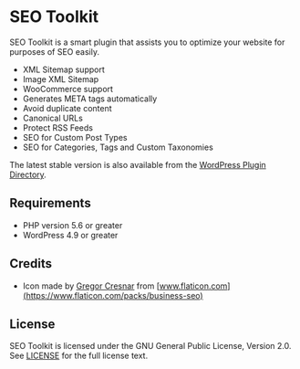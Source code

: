 # SEO Toolkit

SEO Toolkit is a smart plugin that assists you to optimize your website for
purposes of SEO easily.

* XML Sitemap support
* Image XML Sitemap
* WooCommerce support
* Generates META tags automatically
* Avoid duplicate content
* Canonical URLs
* Protect RSS Feeds
* SEO for Custom Post Types
* SEO for Categories, Tags and Custom Taxonomies

The latest stable version is also available from the
[WordPress Plugin Directory](https://wordpress.org/plugins/seo-toolkit/).

## Requirements

* PHP version 5.6 or greater
* WordPress 4.9 or greater

## Credits

* Icon made by [Gregor Cresnar](https://www.flaticon.com/authors/gregor-cresnar)
  from [www.flaticon.com](https://www.flaticon.com/packs/business-seo)

## License

SEO Toolkit is licensed under the GNU General Public License, Version 2.0.
See [LICENSE](LICENSE) for the full license text.
